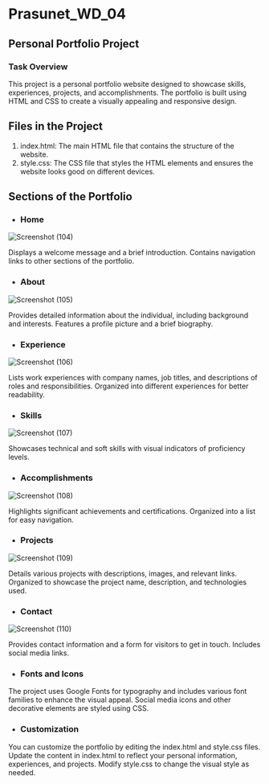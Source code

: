 # Prasunet_WD_04
## Personal Portfolio Project
### Task Overview
This project is a personal portfolio website designed to showcase skills, experiences, projects, and accomplishments. The portfolio is built using HTML and CSS to create a visually appealing and responsive design.

## Files in the Project
1.  index.html: The main HTML file that contains the structure of the website.
2.  style.css: The CSS file that styles the HTML elements and ensures the website looks good on different devices.
## Sections of the Portfolio
* ### Home
![Screenshot (104)](https://github.com/pokedarkham/Prasunet_WD_04/assets/94308036/b4b6c4e9-6936-46c4-add6-4d63261f1953)

Displays a welcome message and a brief introduction.
Contains navigation links to other sections of the portfolio.
* ### About
![Screenshot (105)](https://github.com/pokedarkham/Prasunet_WD_04/assets/94308036/cd1e49af-2612-4726-9567-4687c12991fb)

Provides detailed information about the individual, including background and interests.
Features a profile picture and a brief biography.
* ### Experience
![Screenshot (106)](https://github.com/pokedarkham/Prasunet_WD_04/assets/94308036/108a94d3-5170-420a-b813-3f57939499d1)

Lists work experiences with company names, job titles, and descriptions of roles and responsibilities.
Organized into different experiences for better readability.
* ### Skills
![Screenshot (107)](https://github.com/pokedarkham/Prasunet_WD_04/assets/94308036/214516aa-0c1e-4aee-a403-4c51a37eaaff)

Showcases technical and soft skills with visual indicators of proficiency levels.
* ### Accomplishments
![Screenshot (108)](https://github.com/pokedarkham/Prasunet_WD_04/assets/94308036/594a5c9c-b155-4680-80a1-42be23316a96)

Highlights significant achievements and certifications.
Organized into a list for easy navigation.
* ### Projects
![Screenshot (109)](https://github.com/pokedarkham/Prasunet_WD_04/assets/94308036/63b27936-0c06-4a15-9912-ece040ac72d2)

Details various projects with descriptions, images, and relevant links.
Organized to showcase the project name, description, and technologies used.
* ### Contact
![Screenshot (110)](https://github.com/pokedarkham/Prasunet_WD_04/assets/94308036/3e21fd88-14ab-4276-84b9-bb0348338c42)

Provides contact information and a form for visitors to get in touch.
Includes social media links.

* ### Fonts and Icons
The project uses Google Fonts for typography and includes various font families to enhance the visual appeal. Social media icons and other decorative elements are styled using CSS.

* ### Customization
You can customize the portfolio by editing the index.html and style.css files. Update the content in index.html to reflect your personal information, experiences, and projects. Modify style.css to change the visual style as needed.


